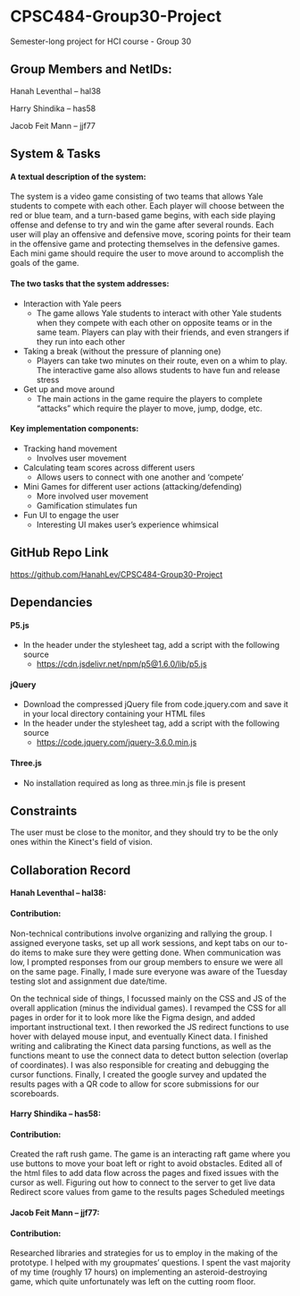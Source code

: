 # CPSC484-Group30-Project
Semester-long project for HCI course - Group 30

## Group Members and NetIDs:
Hanah Leventhal – hal38

Harry Shindika – has58

Jacob Feit Mann – jjf77

## System & Tasks

#### A textual description of the system: 

The system is a video game consisting of two teams that allows Yale students to compete with each other. Each player will choose between the red or blue team, and a turn-based game begins, with each side playing offense and defense to try and win the game after several rounds. Each user will play an offensive and defensive move, scoring points for their team in the offensive game and protecting themselves in the defensive games. Each mini game should require the user to move around to accomplish the goals of the game.

#### The two tasks that the system addresses: 

- Interaction with Yale peers
    - The game allows Yale students to interact with other Yale students when they compete with each other on opposite teams or in the same team. Players can play with their friends, and even strangers if they run into each other
- Taking a break (without the pressure of planning one)
    - Players can take two minutes on their route, even on a whim to play. The interactive game also allows students to have fun and release stress
- Get up and move around
    - The main actions in the game require the players to complete “attacks” which require the player to move, jump, dodge, etc.

#### Key implementation components:

- Tracking hand movement
    - Involves user movement
- Calculating team scores across different users
    - Allows users to connect with one another and ‘compete’
- Mini Games for different user actions (attacking/defending)
    - More involved user movement
    - Gamification stimulates fun
- Fun UI to engage the user
    - Interesting UI makes user’s experience whimsical


## GitHub Repo Link
https://github.com/HanahLev/CPSC484-Group30-Project

## Dependancies
#### P5.js
- In the header under the stylesheet tag, add a script with the following source
    - https://cdn.jsdelivr.net/npm/p5@1.6.0/lib/p5.js
#### jQuery
- Download the compressed jQuery file from code.jquery.com and save it in your local directory containing your HTML files
- In the header under the stylesheet tag, add a script with the following source
    - https://code.jquery.com/jquery-3.6.0.min.js
#### Three.js
- No installation required as long as three.min.js file is present

## Constraints
The user must be close to the monitor, and they should try to be the only ones within the Kinect's field of vision.

## Collaboration Record

#### Hanah Leventhal – hal38:
#### Contribution:
Non-technical contributions involve organizing and rallying the group. I assigned everyone tasks, set up all work sessions, and kept tabs on our to-do items to make sure they were getting done. When communication was low, I prompted responses from our group members to ensure we were all on the same page. Finally, I made sure everyone was aware of the Tuesday testing slot and assignment due date/time.

On the technical side of things, I focussed mainly on the CSS and JS of the overall application (minus the individual games). I revamped the CSS for all pages in order for it to look more like the Figma design, and added important instructional text. I then reworked the JS redirect functions to use hover with delayed mouse input, and eventually Kinect data. I finished writing and calibrating the Kinect data parsing functions, as well as the functions meant to use the connect data to detect button selection (overlap of coordinates). I was also responsible for creating and debugging the cursor functions. Finally, I created the google survey and updated the results pages with a QR code to allow for score submissions for our scoreboards.

#### Harry Shindika – has58:
#### Contribution: 
Created the raft rush game. The game is an interacting raft game where you use buttons to move your boat left or right to avoid obstacles. Edited all of the html files to add data flow across the pages and fixed issues with the cursor as well.
Figuring out how to connect to the server to get live data
Redirect score values from game to the results pages
Scheduled meetings 


#### Jacob Feit Mann – jjf77:
#### Contribution: 
Researched libraries and strategies for us to employ in the making of the prototype. I helped with my groupmates’ questions. I spent the vast majority of my time (roughly 17 hours) on implementing an asteroid-destroying game, which quite unfortunately was left on the cutting room floor.

